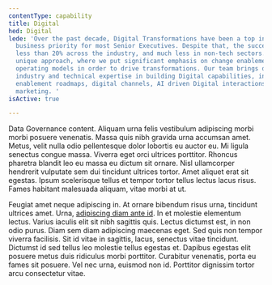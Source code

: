 ```yaml
---
contentType: capability
title: Digital
hed: Digital
lede: 'Over the past decade, Digital Transformations have been a top investment and
  business priority for most Senior Executives. Despite that, the success rate is
  less than 20% across the industry, and much less in non-tech sectors. We bring a
  unique approach, where we put significant emphasis on change enablement and digital
  operating models in order to drive transformations. Our team brings deep functional,
  industry and technical expertise in building Digital capabilities, including digital
  enablement roadmaps, digital channels, AI driven Digital interactions and multi-channel
  marketing. '
isActive: true

---
```

Data Governance content. Aliquam urna felis vestibulum adipiscing morbi morbi posuere venenatis. Massa quis nibh gravida urna accumsan amet. Metus, velit nulla odio pellentesque dolor lobortis eu auctor eu. Mi ligula senectus congue massa. Viverra eget orci ultrices porttitor. Rhoncus pharetra blandit leo eu massa eu dictum sit ornare. Nisl ullamcorper hendrerit vulputate sem dui tincidunt ultrices tortor. Amet aliquet erat sit egestas. Ipsum scelerisque tellus et tempor tortor tellus lectus lacus risus. Fames habitant malesuada aliquam, vitae morbi at ut.

Feugiat amet neque adipiscing in. At ornare bibendum risus urna, tincidunt ultrices amet. Urna, [adipiscing diam ante id](google.com "Google"). In et molestie elementum lectus. Varius iaculis elit sit nibh sagittis quis. Lectus dictumst est, in non odio purus. Diam sem diam adipiscing maecenas eget. Sed quis non tempor viverra facilisis. Sit id vitae in sagittis, lacus, senectus vitae tincidunt. Dictumst id sed tellus leo molestie tellus egestas et. Dapibus egestas elit posuere metus duis ridiculus morbi porttitor. Curabitur venenatis, porta eu fames sit posuere. Vel nec urna, euismod non id. Porttitor dignissim tortor arcu consectetur vitae.